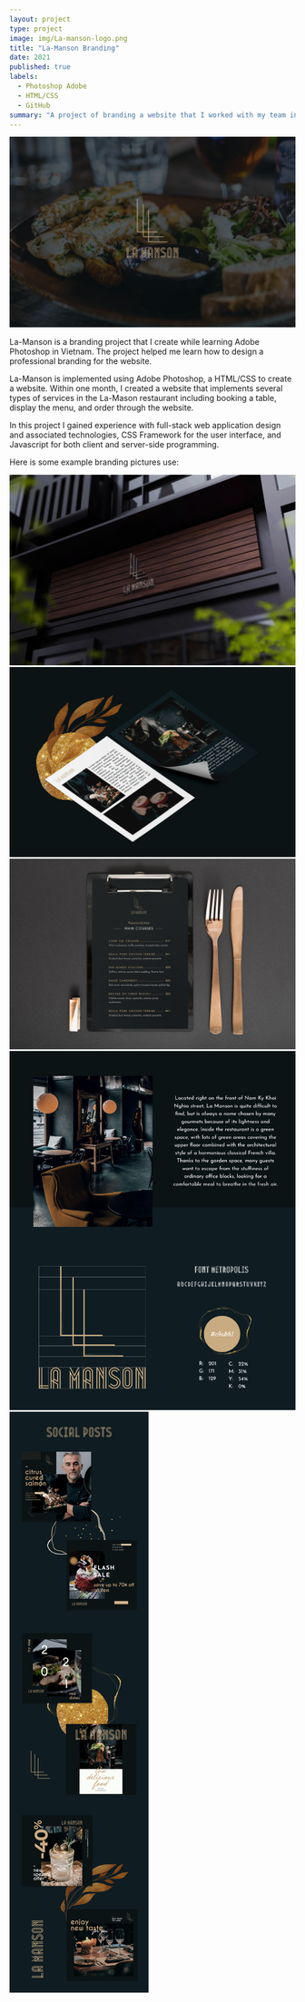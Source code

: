 ```yaml
---
layout: project
type: project
image: img/La-manson-logo.png
title: "La-Manson Branding"
date: 2021
published: true
labels:
  - Photoshop Adobe
  - HTML/CSS
  - GitHub
summary: "A project of branding a website that I worked with my team in hometown College."
---
```


<img class="img-fluid" src="../img/La-mansion-home-page.jpg">

La-Manson is a branding project that I create while learning Adobe Photoshop in Vietnam. The project helped me learn how to design a professional branding for the website.

La-Manson is implemented using Adobe Photoshop, a HTML/CSS to create a website. Within one month, I created a website that implements several types of services in the La-Mason restaurant including booking a table, display the menu, and order through the website.

In this project I gained experience with full-stack web application design and associated technologies, CSS Framework for the user interface, and Javascript for both client and server-side programming. 

Here is some example branding pictures use:

<img class="img-fluid" src="../img/la-manson-branding-1.jpg">
<img class="img-fluid" src="../img/la-manson-branding-2.jpg">
<img class="img-fluid" src="../img/la-manson-branding-3.jpg">
<img class="img-fluid" src="../img/la-manson-branding-4.jpg">
<img class="img-fluid" src="../img/la-manson-social-posts.jpg">

